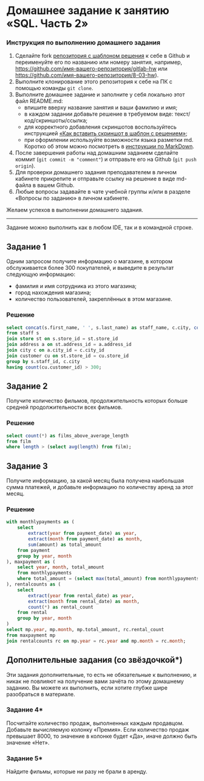 # Домашнее задание к занятию «SQL. Часть 2»

### Инструкция по выполнению домашнего задания

1. Сделайте fork [репозитория c шаблоном решения](https://github.com/netology-code/sys-pattern-homework) к себе в Github и переименуйте его по названию или номеру занятия, например, https://github.com/имя-вашего-репозитория/gitlab-hw или https://github.com/имя-вашего-репозитория/8-03-hw).
2. Выполните клонирование этого репозитория к себе на ПК с помощью команды `git clone`.
3. Выполните домашнее задание и заполните у себя локально этот файл README.md:
   - впишите вверху название занятия и ваши фамилию и имя;
   - в каждом задании добавьте решение в требуемом виде: текст/код/скриншоты/ссылка;
   - для корректного добавления скриншотов воспользуйтесь инструкцией [«Как вставить скриншот в шаблон с решением»](https://github.com/netology-code/sys-pattern-homework/blob/main/screen-instruction.md);
   - при оформлении используйте возможности языка разметки md. Коротко об этом можно посмотреть в [инструкции по MarkDown](https://github.com/netology-code/sys-pattern-homework/blob/main/md-instruction.md).
4. После завершения работы над домашним заданием сделайте коммит (`git commit -m "comment"`) и отправьте его на Github (`git push origin`).
5. Для проверки домашнего задания преподавателем в личном кабинете прикрепите и отправьте ссылку на решение в виде md-файла в вашем Github.
6. Любые вопросы задавайте в чате учебной группы и/или в разделе «Вопросы по заданию» в личном кабинете.

Желаем успехов в выполнении домашнего задания.

---

Задание можно выполнить как в любом IDE, так и в командной строке.

## Задание 1

Одним запросом получите информацию о магазине, в котором обслуживается более 300 покупателей, и выведите в результат следующую информацию: 
- фамилия и имя сотрудника из этого магазина;
- город нахождения магазина;
- количество пользователей, закреплённых в этом магазине.

### Решение

```sql
select concat(s.first_name, ' ', s.last_name) as staff_name, c.city, count(cu.customer_id) as customer_count
from staff s
join store st on s.store_id = st.store_id
join address a on st.address_id = a.address_id
join city c on a.city_id = c.city_id
join customer cu on st.store_id = cu.store_id
group by s.staff_id, c.city
having count(cu.customer_id) > 300;
```

## Задание 2

Получите количество фильмов, продолжительность которых больше средней продолжительности всех фильмов.

### Решение

```sql
select count(*) as films_above_average_length
from film
where length > (select avg(length) from film);
```

## Задание 3

Получите информацию, за какой месяц была получена наибольшая сумма платежей, и добавьте информацию по количеству аренд за этот месяц.

### Решение

```sql
with monthlypayments as (
    select 
        extract(year from payment_date) as year,
        extract(month from payment_date) as month,
        sum(amount) as total_amount
    from payment
    group by year, month
), maxpayment as (
    select year, month, total_amount
    from monthlypayments
    where total_amount = (select max(total_amount) from monthlypayments)
), rentalcounts as (
    select 
        extract(year from rental_date) as year,
        extract(month from rental_date) as month,
        count(*) as rental_count
    from rental
    group by year, month
)
select mp.year, mp.month, mp.total_amount, rc.rental_count
from maxpayment mp
join rentalcounts rc on mp.year = rc.year and mp.month = rc.month;

```

## Дополнительные задания (со звёздочкой*)
Эти задания дополнительные, то есть не обязательные к выполнению, и никак не повлияют на получение вами зачёта по этому домашнему заданию. Вы можете их выполнить, если хотите глубже шире разобраться в материале.

### Задание 4*

Посчитайте количество продаж, выполненных каждым продавцом. Добавьте вычисляемую колонку «Премия». Если количество продаж превышает 8000, то значение в колонке будет «Да», иначе должно быть значение «Нет».

### Задание 5*

Найдите фильмы, которые ни разу не брали в аренду.
